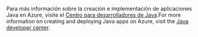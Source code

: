 <span data-ttu-id="d56f5-101">Para más información sobre la creación e implementación de aplicaciones Java en Azure, visite el [Centro para desarrolladores de Java](https://docs.microsoft.com/java/api).</span><span class="sxs-lookup"><span data-stu-id="d56f5-101">For more information on creating and deploying Java apps on Azure, visit the [Java developer center](https://docs.microsoft.com/java/api).</span></span>